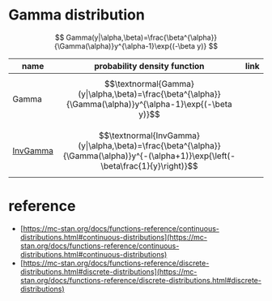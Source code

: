 # Gamma distribution

$$
Gamma(y|\alpha,\beta)=\frac{\beta^{\alpha}}{\Gamma(\alpha)}y^{\alpha-1}\exp{(-\beta y)}
$$

|name|probability density function|link|
|---|---|---|
|Gamma|$$\textnormal{Gamma}(y\|\alpha,\beta)=\frac{\beta^{\alpha}}{\Gamma(\alpha)}y^{\alpha-1}\exp{(-\beta y)}$$||
|[InvGamma](https://mc-stan.org/docs/functions-reference/inverse-gamma-distribution.html)|$$\textnormal{InvGamma}(y\|\alpha,\beta)=\frac{\beta^{\alpha}}{\Gamma(\alpha)}y^{-(\alpha+1)}\exp{\left(-\beta\frac{1}{y}\right)}$$||

# reference

* [https://mc-stan.org/docs/functions-reference/continuous-distributions.html#continuous-distributions](https://mc-stan.org/docs/functions-reference/continuous-distributions.html#continuous-distributions)
* [https://mc-stan.org/docs/functions-reference/discrete-distributions.html#discrete-distributions](https://mc-stan.org/docs/functions-reference/discrete-distributions.html#discrete-distributions)